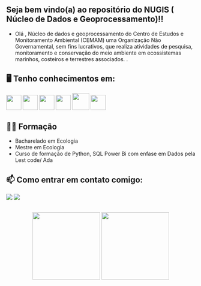 ## Seja bem vindo(a) ao repositório do NUGIS ( Núcleo de Dados e Geoprocessamento)!! 
-  Olá , Núcleo de dados e geoprocessamento do Centro de  Estudos e Monitoramento Ambiental (CEMAM) uma Organização Não Governamental, sem fins lucrativos, que  realiza atividades de pesquisa, monitoramento e conservação do meio ambiente em ecossistemas marinhos, costeiros e terrestres associados. .

## 🖥️ Tenho conhecimentos em: 

<img src="https://cdn.jsdelivr.net/gh/devicons/devicon/icons/postgresql/postgresql-original-wordmark.svg" width="40" height="40"/>  <img src="https://cdn.jsdelivr.net/gh/devicons/devicon/icons/python/python-plain-wordmark.svg" width="40" height="40"/>  <img src="https://cdn.jsdelivr.net/gh/devicons/devicon/icons/jupyter/jupyter-original-wordmark.svg" width="40" height="40"/>  <img src="https://cdn.jsdelivr.net/gh/devicons/devicon/icons/numpy/numpy-original-wordmark.svg" width="40" height="40"/>  <img src="https://cdn.jsdelivr.net/gh/devicons/devicon/icons/pandas/pandas-original-wordmark.svg" width="45" height="45"/>  <img src="https://cdn.jsdelivr.net/gh/devicons/devicon/icons/r/r-original.svg" width="40" height="40" />

## 👨‍🎓 Formação
- Bacharelado em Ecologia 
- Mestre em Ecologia
- Curso de formação de Python, SQL Power Bi com enfase em Dados  pela Lest code/ Ada 

          
## 📫 Como entrar em contato comigo:

<a href = "mailto:cletofreire@gmail.com"><img src="https://img.shields.io/badge/Gmail-D14836?style=for-the-badge&logo=gmail&logoColor=white" target="_blank"></a> 
<a href="https://www.linkedin.com/in/cleto-freire-data-science/" target="_blank"><img src="https://img.shields.io/badge/-LinkedIn-%230077B5?style=for-the-badge&logo=linkedin&logoColor=white" target="_blank"></a>   
</div>


##

<div align="center">
  <img height="180em" src="https://github-readme-stats.vercel.app/api?username=cletofreire&show_icons=true&theme=dracula&include_all_commits=true&count_private=true"/>
  <img height="180em" src="https://github-readme-stats.vercel.app/api/top-langs/?username=cletofreire&layout=compact&langs_count=7&theme=dracula"/>
</div>

##
 ##







